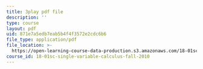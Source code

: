 ```yaml
---
title: 3play pdf file
description: ''
type: course
layout: pdf
uid: 871e7a5edb7eab5b4f4f3572e2cdc6b6
file_type: application/pdf
file_location: >-
  https://open-learning-course-data-production.s3.amazonaws.com/18-01sc-single-variable-calculus-fall-2010/871e7a5edb7eab5b4f4f3572e2cdc6b6_ER5B_YBFMJo.pdf
course_id: 18-01sc-single-variable-calculus-fall-2010
---
```

